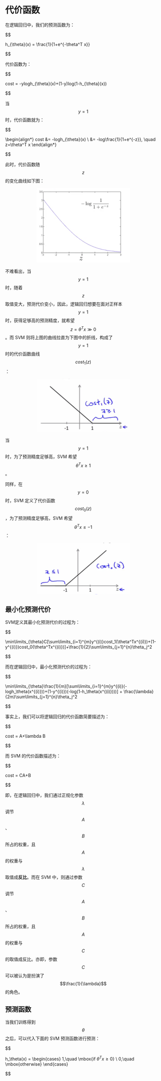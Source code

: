 代价函数
==========

在逻辑回归中，我们的预测函数为：

$$

h_{\theta}(x) = \frac{1}{1+e^{-\theta^T x}}

$$

代价函数为：

$$

cost = -ylogh_{\theta}(x)+(1-y)log(1-h_{\theta}(x))

$$

当 $$y=1$$ 时，代价函数就为：

$$

\begin{align*}
cost &= -logh_{\theta}(x) \\
&= -log\frac{1}{1+e^{-z}}, \quad z=\theta^T x
\end{align*}

$$

此时，代价函数随 $$z$$ 的变化曲线如下图：

<div style="text-align:center">
<img src="../attachments/cost1z.png" width="300"></img>
</div>


不难看出，当 $$y=1$$ 时，随着 $$z$$ 取值变大，预测代价变小，因此，逻辑回归想要在面对正样本 $$y=1$$ 时，获得足够高的预测精度，就希望 $$z=\theta^T x \gg 0$$。而 SVM 则将上图的曲线拉直为下图中的折线，构成了 $$y=1$$ 时的代价函数曲线 $$cost_1(z)$$：

<div style="text-align:center">
<img src="../attachments/cost1拉直.png" width="300"></img>
</div>

当 $$y=1$$ 时，为了预测精度足够高，SVM 希望 $$\theta^T x \geq 1$$。

同样，在 $$y=0$$ 时，SVM 定义了代价函数 $$cost_0(z)$$，为了预测精度足够高，SVM 希望 $$\theta^T x \leq -1$$：

<div style="text-align:center">
<img src="../attachments/cost0拉直.png" width="300"></img>
</div>

最小化预测代价
---------------

SVM定义其最小化预测代价的过程为：

$$

\min\limits_{\theta}C[\sum\limits_{i=1}^{m}y^{(i)}cost_1(\theta^Tx^{(i)})+(1-y^{(i)})cost_0(\theta^Tx^{(i)})]+\frac{1}{2}\sum\limits_{j=1}^{n}\theta_j^2

$$

而在逻辑回归中，最小化预测代价的过程为：

$$

\min\limits_{\theta}\frac{1}{m}[\sum\limits_{i=1}^{m}y^{(i)}(-logh_\theta(x^{(i)}))+(1-y^{(i)})(-log(1-h_\theta(x^{(i)})))] + \frac{\lambda}{2m}\sum\limits_{j=1}^{n}\theta_j^2

$$

事实上，我们可以将逻辑回归的代价函数简要描述为：

$$

cost = A+\lambda B

$$

而 SVM 的代价函数描述为：

$$

cost = CA+B

$$

即，在逻辑回归中，我们通过正规化参数 $$\lambda$$ 调节 $$A$$、$$B$$ 所占的权重，且 $$A$$ 的权重与 $$\lambda$$ 取值成**反比**。而在 SVM 中，则通过参数 $$C$$ 调节 $$A$$、$$B$$ 所占的权重，且 $$A$$ 的权重与 $$C$$ 的取值成反比。亦即，参数 $$C$$ 可以被认为是扮演了 $$\frac{1}{\lambda}$$ 的角色。

预测函数
----------

当我们训练得到 $$\theta$$ 之后，可以代入下面的 SVM 预测函数进行预测：

$$

h_\theta(x) =
\begin{cases}
1,\quad \mbox{if $\theta^T x \geq 0$} \\
0,\quad \mbox{otherwise}
\end{cases}

$$
